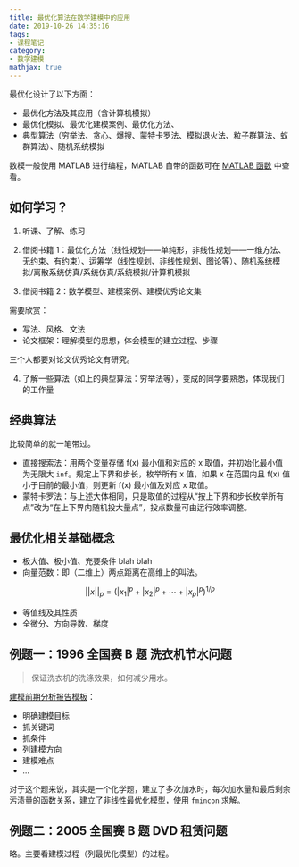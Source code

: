 ```yaml
---
title: 最优化算法在数学建模中的应用
date: 2019-10-26 14:35:16
tags:
- 课程笔记
category:
- 数学建模
mathjax: true
---
```


最优化设计了以下方面：

* 最优化方法及其应用（含计算机模拟）
* 最优化模拟、最优化建模案例、最优化方法、
* 典型算法（穷举法、贪心、爆搜、蒙特卡罗法、模拟退火法、粒子群算法、蚁群算法）、随机系统模拟

数模一般使用 MATLAB 进行编程，MATLAB 自带的函数可在 [MATLAB 函数](/MATLAB/MATLAB-functions/#最优化) 中查看。

## 如何学习？

1. 听课、了解、练习

2. 借阅书籍 1：最优化方法（线性规划——单纯形，非线性规划——一维方法、无约束、有约束）、运筹学（线性规划、非线性规划、图论等）、随机系统模拟/离散系统仿真/系统仿真/系统模拟/计算机模拟

3. 借阅书籍 2：数学模型、建模案例、建模优秀论文集

需要欣赏：

* 写法、风格、文法
* 论文框架：理解模型的思想，体会模型的建立过程、步骤

三个人都要对论文优秀论文有研究。

4. 了解一些算法（如上的典型算法：穷举法等），变成的同学要熟悉，体现我们的工作量

## 经典算法

比较简单的就一笔带过。

* 直接搜索法：用两个变量存储 f(x) 最小值和对应的 x 取值，并初始化最小值为无限大 `inf`。规定上下界和步长，枚举所有 x 值，如果 x 在范围内且 f(x) 值小于目前的最小值，则更新 f(x) 最小值及对应 x 取值。
* 蒙特卡罗法：与上述大体相同，只是取值的过程从“按上下界和步长枚举所有点”改为“在上下界内随机投大量点”，投点数量可由运行效率调整。

## 最优化相关基础概念

* 极大值、极小值、充要条件 blah blah
* 向量范数：即（二维上）两点距离在高维上的叫法。

$$||x||_p=(|x_1|^p+|x_2|^p+ \cdots + |x_p|^p)^{1/p}$$

* 等值线及其性质
* 全微分、方向导数、梯度

## 例题一：1996 全国赛 B 题 洗衣机节水问题

> 保证洗衣机的洗涤效果，如何减少用水。

[建模前期分析报告模板](../问题前期分析报告框架模板.docx)：

* 明确建模目标
* 抓关键词
* 抓条件
* 列建模方向
* 建模难点
* ...

对于这个题来说，其实是一个化学题，建立了多次加水时，每次加水量和最后剩余污渍量的函数关系，建立了非线性最优化模型，使用 `fmincon` 求解。

## 例题二：2005 全国赛 B 题 DVD 租赁问题

略。主要看建模过程（列最优化模型）的过程。
